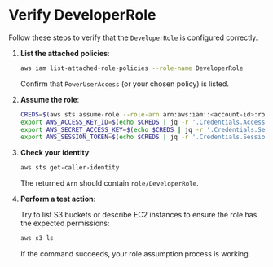 # Verify DeveloperRole

Follow these steps to verify that the `DeveloperRole` is configured correctly.

1. **List the attached policies**:

   ```sh
   aws iam list-attached-role-policies --role-name DeveloperRole
   ```

   Confirm that `PowerUserAccess` (or your chosen policy) is listed.

2. **Assume the role**:

   ```sh
   CREDS=$(aws sts assume-role --role-arn arn:aws:iam::<account-id>:role/DeveloperRole --role-session-name verify-session)
   export AWS_ACCESS_KEY_ID=$(echo $CREDS | jq -r '.Credentials.AccessKeyId')
   export AWS_SECRET_ACCESS_KEY=$(echo $CREDS | jq -r '.Credentials.SecretAccessKey')
   export AWS_SESSION_TOKEN=$(echo $CREDS | jq -r '.Credentials.SessionToken')
   ```

3. **Check your identity**:

   ```sh
   aws sts get-caller-identity
   ```

   The returned `Arn` should contain `role/DeveloperRole`.

4. **Perform a test action**:

   Try to list S3 buckets or describe EC2 instances to ensure the role has the expected permissions:

   ```sh
   aws s3 ls
   ```

   If the command succeeds, your role assumption process is working.
